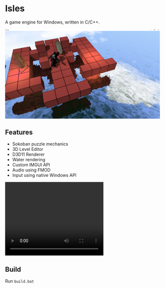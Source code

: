 
# Isles
A game engine for Windows, written in C/C++.

![Screenshot](./assets/screenshot.png)

## Features
  - Sokoban puzzle mechanics
  - 3D Level Editor
  - D3D11 Renderer
  - Water rendering
  - Custom IMGUI API
  - Audio using FMOD
  - Input using native Windows API

<video src="assets/capture.mp4" width="320" height="240" controls></video>

## Build
Run `build.bat`
